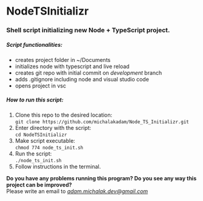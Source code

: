 # NodeTSInitializr

### Shell script initializing new Node + TypeScript project.

##### Script functionalities:
* creates project folder in ~/Documents
* initializes node with typescript and live reload
* creates git repo with initial commit on *development* branch
* adds .gitignore including node and visual studio code
* opens project in vsc

##### How to run this script: 

1. Clone this repo to the desired location: <br/> ```git clone https://github.com/michalakadam/Node_TS_Initializr.git```
2. Enter directory with the script: <br/> ```cd NodeTSInitializr```
4. Make script executable: <br/> ```chmod 774 node_ts_init.sh``` 
3. Run the script: <br/> ```./node_ts_init.sh```
4. Follow instructions in the terminal.

**Do you have any problems running this program? Do you see any way this project can be improved?<br/>**
 Please write an email to *adam.michalak.dev@gmail.com*



